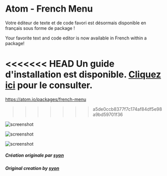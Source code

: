 # Atom - French Menu

Votre éditeur de texte et de code favori est désormais disponible en français sous forme de package !

Your favorite text and code editor is now available in French within a package!

<<<<<<< HEAD
Un guide d'installation est disponible. [Cliquez ici](https://github.com/Spidersouris/atom-french-menu/wiki/Guide-d'installation) pour le consulter.
=======
https://atom.io/packages/french-menu
>>>>>>> a5de0ccb8377f7c174af84df5e98a9bd59701f36

![screenshot](https://github.com/spidersouris/atom-french-menu/raw/master/screenshot.png)

![screenshot](https://github.com/spidersouris/atom-french-menu/raw/master/screenshot2.png)

![screenshot](https://github.com/spidersouris/atom-french-menu/raw/master/screenshot3.png)

##### Création originale par [syon](https://atom.io/users/syon)

##### Original creation by [syon](https://atom.io/users/syon)
